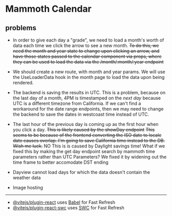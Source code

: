 # Mammoth Calendar

## problems
- In order to give each day a "grade", we need to load a month's worth of data each time we click the arrow to see a new month. ~~To do this, we need the month and year state to change upon clicking an arrow, and have those states passed to the calendar component via props, where they can be used to load the data via the /month/:month/:year endpoint~~
- We should create a new route, with month and year params. We will use the UseLoaderData hook in the month page to load the data upon being rendered.
- The backend is saving the results in UTC. This is a problem, because on the last day of a month, 4PM is timestamped on the _next day_ because UTC is a different timezone from California. If we can't find a workaround for the date range endpoints, then we may need to change the backend to save the dates in westcoast time instead of UTC.
- The last hour of the previous day is coming up as the first hour when you click a day. ~~This is likely caused by the showDay endpoint~~ ~~This seems to be because of the frontend converting the ISO date to locale date causes overlap. I'm going to save California time instead to the DB. Wish me luck.~~ NO This is is caused by Daylight savings time! What if we fixed this by making the get day endpoint search by mammoth time parameters rather than UTC Parameters? We fixed it by widening out the time frame to better accomodate DST ending

- Dayview cannot load days for which the data doesn't contain the weather data

- Image hosting

---------

- [@vitejs/plugin-react](https://github.com/vitejs/vite-plugin-react/blob/main/packages/plugin-react/README.md) uses [Babel](https://babeljs.io/) for Fast Refresh
- [@vitejs/plugin-react-swc](https://github.com/vitejs/vite-plugin-react-swc) uses [SWC](https://swc.rs/) for Fast Refresh